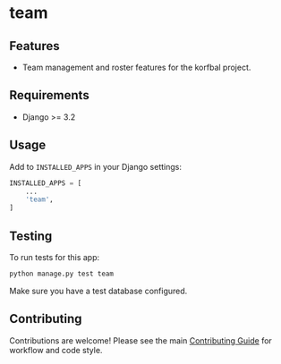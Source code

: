 <!-- Badges: Uncomment and update as needed -->
<!--
![Build Status](https://img.shields.io/github/workflow/status/butros10games/MonoRepo/CI)
![Coverage](https://img.shields.io/codecov/c/github/butros10games/MonoRepo)
![License](https://img.shields.io/github/license/butros10games/MonoRepo)
-->

# team

## Features
- Team management and roster features for the korfbal project.

## Requirements
- Django >= 3.2

## Usage
Add to `INSTALLED_APPS` in your Django settings:
```python
INSTALLED_APPS = [
    ...
    'team',
]
```

## Testing
To run tests for this app:
```bash
python manage.py test team
```
Make sure you have a test database configured.

## Contributing
Contributions are welcome! Please see the main [Contributing Guide](../../../../../../docs/contributing.md) for workflow and code style.

<!-- Optionally add a screenshot or architecture diagram here -->
